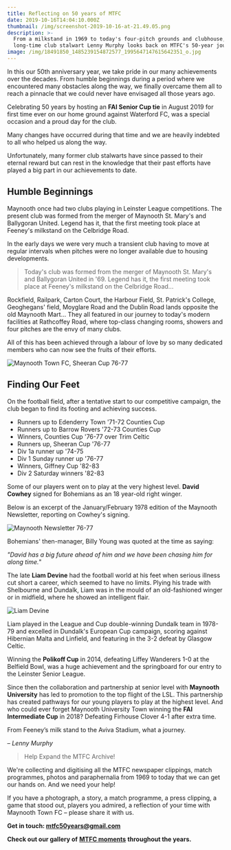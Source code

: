 ```yaml
---
title: Reflecting on 50 years of MTFC
date: 2019-10-16T14:04:10.000Z
thumbnail: /img/screenshot-2019-10-16-at-21.49.05.png
description: >-
  From a milkstand in 1969 to today's four-pitch grounds and clubhouse,
  long-time club stalwart Lenny Murphy looks back on MTFC's 50-year journey.
image: /img/18491850_1485239154872577_1995647147615642351_o.jpg
---
```

In this our 50th anniversary year, we take pride in our many achievements over the decades. From humble beginnings during a period where we encountered many obstacles along the way, we finally overcame them all to reach a pinnacle that we could never have envisaged all those years ago.

Celebrating 50 years by hosting an **FAI Senior Cup tie** in August 2019 for first time ever on our home ground against Waterford FC, was a special occasion and a proud day for the club.

Many changes have occurred during that time and we are heavily indebted to all who helped us along the way.

Unfortunately, many former club stalwarts have since passed to their eternal reward but can rest in the knowledge that their past efforts have played a big part in our achievements to date.

## Humble Beginnings

Maynooth once had two clubs playing in Leinster League competitions. The present club was formed from the merger of Maynooth St. Mary's and Ballygoran United. Legend has it, that the first meeting took place at Feeney's milkstand on the Celbridge Road.

In the early days we were very much a transient club having to move at regular intervals when pitches were no longer available due to housing developments.

> Today's club was formed from the merger of Maynooth St. Mary's and Ballygoran United in '69. Legend has it, the first meeting took place at Feeney's milkstand on the Celbridge Road...

Rockfield, Railpark, Carton Court, the Harbour Field, St. Patrick's College, Geoghegans' field, Moyglare Road and the Dublin Road lands opposite the old Maynooth Mart... They all featured in our journey to today's modern facilities at Rathcoffey Road, where top-class changing rooms, showers and four pitches are the envy of many clubs.

All of this has been achieved through a labour of love by so many dedicated members who can now see the fruits of their efforts.



![Maynooth Town FC, Sheeran Cup 76-77](/img/screenshot-2019-10-16-at-21.47.57.png "Maynooth Town FC, Sheeran Cup 76-77")

## Finding Our Feet

On the football field, after a tentative start to our competitive campaign, the club began to find its footing and achieving success.

* Runners up to Edenderry Town '71-72 Counties Cup
* Runners up to Barrow Rovers '72-73 Counties Cup
* Winners, Counties Cup '76-77 over Trim Celtic
* Runners up, Sheeran Cup '76-77
* Div 1a runner up '74-75
* Div 1 Sunday runner up '76-77
* Winners, Giffney Cup '82-83
* Div 2 Saturday winners '82-83

Some of our players went on to play at the very highest level. **David Cowhey** signed for Bohemians as an 18 year-old right winger. 

Below is an excerpt of the January/February 1978 edition of the Maynooth Newsletter, reporting on Cowhey's signing.

![Maynooth Newsletter 76-77](/img/image-2-.png "David Cowhey")

Bohemians' then-manager, Billy Young was quoted at the time as saying: 

_"David has a big future ahead of him and we have been chasing him for along time._"

The late **Liam Devine** had the football world at his feet when serious illness cut short a career, which seemed to have no limits. Plying his trade with Shelbourne and Dundalk, Liam was in the mould of an old-fashioned winger or in midfield, where he showed an intelligent flair.

![Liam Devine](/img/screenshot-2019-10-16-at-21.54.44.png "Liam Devine")

Liam played in the League and Cup double-winning Dundalk team in 1978-79 and excelled in Dundalk's European Cup campaign, scoring against Hibernian Malta and Linfield, and featuring in the 3-2 defeat by Glasgow Celtic.

Winning the **Polikoff Cup** in 2014, defeating Liffey Wanderers 1-0 at the Belfield Bowl, was a huge achievement and the springboard for our entry to the Leinster Senior League.

Since then the collaboration and partnership at senior level with **Maynooth University** has led to promotion to the top flight of the LSL. This partnership has created pathways for our young players to play at the highest level. And who could ever forget Maynooth University Town winning the **FAI Intermediate Cup** in 2018? Defeating Firhouse Clover 4-1 after extra time.

From Feeney’s milk stand to the Aviva Stadium, what a journey.

_– Lenny Murphy_

> Help Expand the MTFC Archive!

We're collecting and digitising all the MTFC newspaper clippings, match programmes, photos and paraphernalia from 1969 to today that we can get our hands on. And we need your help!

If you have a photograph, a story, a match programme, a press clipping, a game that stood out, players you admired, a reflection of your time with Maynooth Town FC – please share it with us.

**Get in touch: mtfc50years@gmail.com**

**Check out our gallery of** [**MTFC moments**](/gallery) **throughout the years.**
